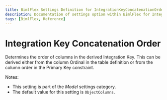 ```yaml
---
title: BimlFlex Settings Definition for IntegrationKeyConcatenationOrder
description: Documentation of settings option within BimlFlex for IntegrationKeyConcatenationOrder
tags: [BimlFlex, Reference]
---
```


# Integration Key Concatenation Order

Determines the order of columns in the derived Integration Key. This can be derived either from the column Ordinal in the table definition or from the column order in the Primary Key constraint.

Notes:

* This setting is part of the *Model* settings category.
* The default value for this setting is `ObjectColumns`.
